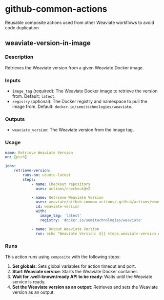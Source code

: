 # github-common-actions
Reusable composite actions used from other Weaviate workflows to avoid code duplication

## weaviate-version-in-image

### Description
Retrieves the Weaviate version from a given Weaviate Docker image.

### Inputs
- `image_tag` (required): The Weaviate Docker image to retrieve the version from. Default: `latest`.
- `registry` (optional): The Docker registry and namespace to pull the image from. Default: `docker.io/semitechnologies/weaviate`.

### Outputs
- `weaviate_version`: The Weaviate version from the image tag.

### Usage
```yaml
name: Retrieve Weaviate Version
on: [push]

jobs:
    retrieve-version:
        runs-on: ubuntu-latest
        steps:
            - name: Checkout repository
              uses: actions/checkout@v2

            - name: Retrieve Weaviate Version
              uses: weaviate/github-common-actions/.github/actions/weaviate-version-in-image@main
              id: weaviate-version
              with:
                image_tag: 'latest'
                registry: 'docker.io/semitechnologies/weaviate'

            - name: Output Weaviate Version
              run: echo "Weaviate Version: ${{ steps.weaviate-version.outputs.weaviate_version }}"
```

### Runs
This action runs using `composite` with the following steps:
1. **Set globals**: Sets global variables for action timeout and port.
2. **Start Weaviate service**: Starts the Weaviate Docker container.
3. **Wait for .well-known/ready API to be ready**: Waits until the Weaviate service is ready.
4. **Set the Weaviate version as an output**: Retrieves and sets the Weaviate version as an output.
